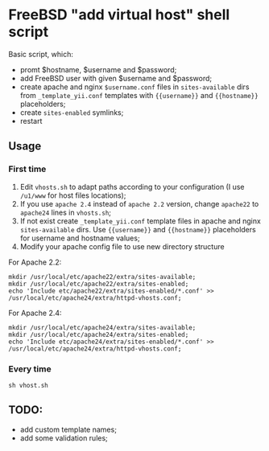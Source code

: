 # FreeBSD "add virtual host" shell script

Basic script, which:
- promt $hostname, $username and $password;
- add FreeBSD user with given $username and $password;
- create apache and nginx `$username.conf` files in `sites-available` dirs from `_template_yii.conf` templates with `{{username}}` and `{{hostname}}` placeholders;
- create `sites-enabled` symlinks;
- restart

## Usage 

### First time
1. Edit `vhosts.sh` to adapt paths according to your configuration (I use `/u1/www` for host files locations);
2. If you use `apache 2.4` instead of `apache 2.2` version, change `apache22` to `apache24` lines in `vhosts.sh`;
3. If not exist create `_template_yii.conf` template files in apache and nginx `sites-available` dirs. Use `{{username}}` and `{{hostname}}` placeholders for username and hostname values;
3. Modify your apache config file to use new directory structure

For Apache 2.2:
```shell
mkdir /usr/local/etc/apache22/extra/sites-available;
mkdir /usr/local/etc/apache22/extra/sites-enabled;
echo 'Include etc/apache22/extra/sites-enabled/*.conf' >> /usr/local/etc/apache24/extra/httpd-vhosts.conf;
```
For Apache 2.4:
```shell
mkdir /usr/local/etc/apache24/extra/sites-available;
mkdir /usr/local/etc/apache24/extra/sites-enabled;
echo 'Include etc/apache24/extra/sites-enabled/*.conf' >> /usr/local/etc/apache24/extra/httpd-vhosts.conf;
```

### Every time
```shell
sh vhost.sh
```

## TODO:
- add custom template names;
- add some validation rules;
